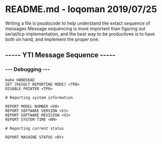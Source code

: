 # README.md - loqoman 2019/07/25

Writing a file is psudocode to help understand the extact sequence of messages
Message sequencing is more important than figuring out serial/tcp implementation,
and the best way to be productivee is to have both on hand, and implement the proper one.

## ----- YTI Message Sequence ----- 

### --- Debugging --- 

    make HANDSKAE
    SET [RESULT REPORTING MODE] <TR0>
    DISABLE PRINTER <TP0>

    # Reporting system information

    REPORT MODEL NUMBER <V0>
    REPORT SOFTWARE VERSION <V1>
    REPORT SOFTWARE REVISION <V2>
    REPORT SYSTEM TIME <RM>

    # Reporting current status

    REPORT MACHINE STATUS <RY>
    

